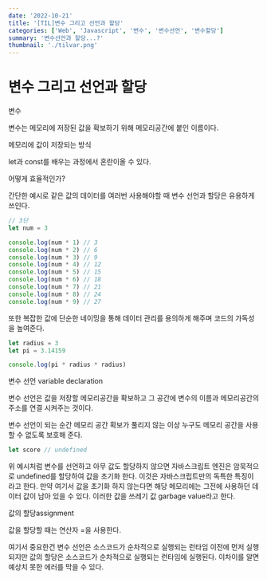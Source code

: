 ```yaml
---
date: '2022-10-21'
title: '[TIL]변수 그리고 선언과 할당'
categories: ['Web', 'Javascript', '변수', '변수선언', '변수할당']
summary: '변수선언과 할당...?'
thumbnail: './tilvar.png'
---
```


# 변수 그리고 선언과 할당

변수

변수는 메모리에 저장된 값을 확보하기 위해 메모리공간에 붙인 이름이다.

메모리에 값이 저장되는 방식

let과 const를 배우는 과정에서 혼란이올 수 있다.

어떻게 효율적인가?

간단한 예시로 같은 값의 데이터를 여러번 사용해야할 때 변수 선언과 할당은 유용하게 쓰인다.

```jsx
// 3단
let num = 3

console.log(num * 1) // 3
console.log(num * 2) // 6
console.log(num * 3) // 9
console.log(num * 4) // 12
console.log(num * 5) // 15
console.log(num * 6) // 18
console.log(num * 7) // 21
console.log(num * 8) // 24
console.log(num * 9) // 27
```

또한 복잡한 값에 단순한 네이밍을 통해 데이터 관리를 용의하게 해주며 코드의 가독성을 높여준다.

```jsx
let radius = 3
let pi = 3.14159

console.log(pi * radius * radius)
```

변수 선언 variable declaration

변수 선언은 값을 저장할 메모리공간을 확보하고 그 공간에 변수의 이름과 메모리공간의 주소를 연결 시켜주는 것이다.

변수 선언이 되는 순간 메모리 공간 확보가 풀리지 않는 이상 누구도 메모리 공간을 사용할 수 없도록 보호해 준다.

```jsx
let score // undefined
```

위 예시처럼 변수를 선언하고 아무 값도 할당하지 않으면 자바스크립트 엔진은 암묵적으로 undefined를 할당하여 값을 초기화 한다. 이것은 자바스크립트만의 독특한 특징이라고 한다. 만약 여기서 값을 초기화 하지 않는다면 해당 메모리에는 그전에 사용하던 데이터 값이 남아 있을 수 있다. 이러한 값을 쓰레기 값 garbage value라고 한다.

값의 할당assignment

값을 할당할 때는 연산자 =을 사용한다.

여기서 중요한건 변수 선언은 소스코드가 순차적으로 실행되는 런타임 이전에 먼저 실행되지만 값의 할당은 소스코드가 순차적으로 실행되는 런타임에 실행된다. 이차이를 알면 예상치 못한 에러를 막을 수 있다.
